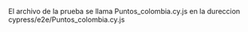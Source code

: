 El archivo de la prueba se llama 
Puntos_colombia.cy.js en la dureccion cypress/e2e/Puntos_colombia.cy.js